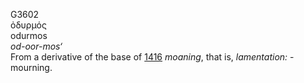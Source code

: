 <body>
  <p>G3602<br>  ὀδυρμός  <br> odurmos  <br><i>od-oor-mos‘ </i><br>From a derivative of the base of <a href="g1416.htm">1416</a>  <i>moaning</i>, that is, <i>lamentation:</i> - mourning.<br></p>
 </body>